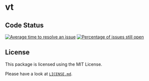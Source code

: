 # vt

## Code Status

[![Average time to resolve an issue](https://isitmaintained.com/badge/resolution/mimmi20/vt.svg)](https://isitmaintained.com/project/mimmi20/vt "Average time to resolve an issue")
[![Percentage of issues still open](https://isitmaintained.com/badge/open/mimmi20/vt.svg)](https://isitmaintained.com/project/mimmi20/vt "Percentage of issues still open")

## License

This package is licensed using the MIT License.

Please have a look at [`LICENSE.md`](LICENSE.md).
